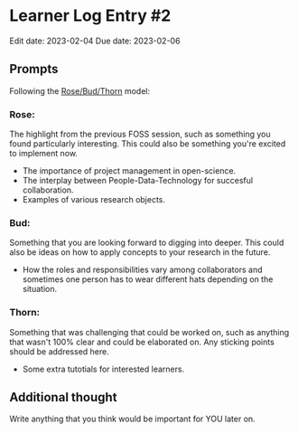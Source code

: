 # Learner Log Entry #2
Edit date: 2023-02-04
Due  date: 2023-02-06



## Prompts
Following the [Rose/Bud/Thorn](https://www.panoramaed.com/blog/rose-bud-thorn-activity-and-worksheet#:~:text=%22Rose%2C%20Bud%2C%20Thorn%22%20is%20a%20mindful%20design%2D,day%2C%20week%2C%20or%20month.) model:

### Rose:
The highlight from the previous FOSS session, such as something you found particularly interesting. This could also be something you're excited to implement now.
* The importance of project management in open-science.
* The interplay between People-Data-Technology for succesful collaboration.
* Examples of various research objects.

### Bud: 
Something that you are looking forward to digging into deeper. This could also be ideas on how to apply concepts to your research in the future.
* How the roles and responsibilities vary among collaborators and sometimes one person has to wear different hats depending on the situation.

### Thorn: 
Something that was challenging that could be worked on, such as anything that wasn't 100% clear and could be elaborated on. Any sticking points should be addressed here. 
* Some extra tutotials for interested learners.

## Additional thought
Write anything that you think would be important for YOU later on.
